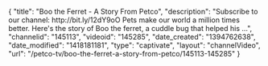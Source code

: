 {
    "title": "Boo the Ferret - A Story From Petco",
    "description": "Subscribe to our channel: http:\/\/bit.ly\/12dY9oO Pets make our world a million times better. Here's the story of Boo the ferret, a cuddle bug that helped his ...",
    "channelid": "145113",
    "videoid": "145285",
    "date_created": "1394762638",
    "date_modified": "1418181181",
    "type": "captivate",
    "layout": "channelVideo",
    "url": "\/petco-tv\/boo-the-ferret-a-story-from-petco\/145113-145285"
}